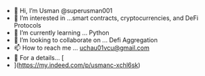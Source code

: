 - 👋 Hi, I’m Usman @superusman001
- 👀 I’m interested in ...smart contracts, cryptocurrencies, and DeFi Protocols 
- 🌱 I’m currently learning ... Python
- 💞️ I’m looking to collaborate on ... Defi Aggregation
- 📫 How to reach me ... uchau01vcu@gmail.com
- 👀 For a details... [
- ](https://my.indeed.com/p/usmanc-xchl6sk)
<!---
superusman001/superusman001 is a ✨ special ✨ repository because its `README.md` (this file) appears on your GitHub profile.
You can click the Preview link to take a look at your changes.
--->
